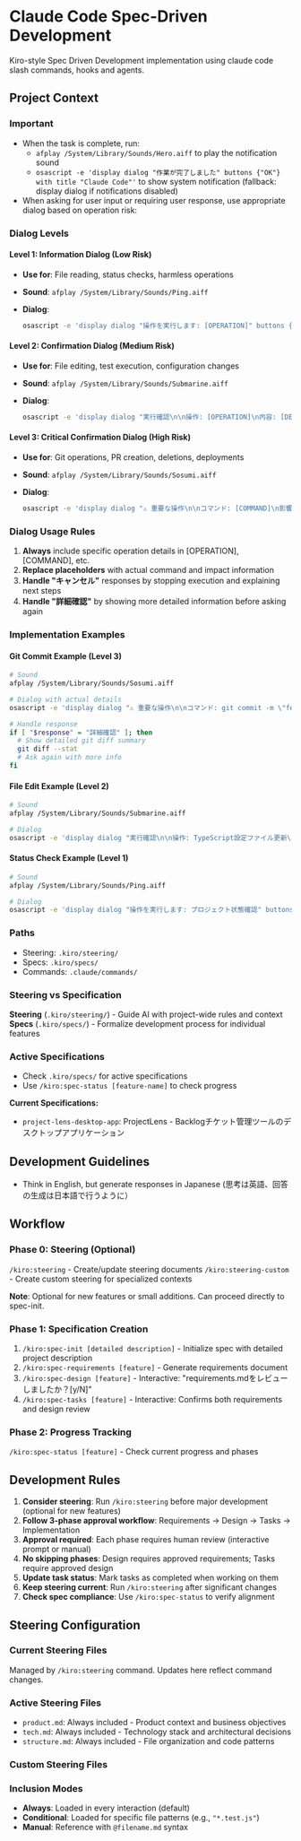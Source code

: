# Claude Code Spec-Driven Development

Kiro-style Spec Driven Development implementation using claude code slash commands, hooks and agents.

## Project Context

### Important

- When the task is complete, run:
  - `afplay /System/Library/Sounds/Hero.aiff` to play the notification sound
  - `osascript -e 'display dialog "作業が完了しました" buttons {"OK"} with title "Claude Code"'` to show system notification (fallback: display dialog if notifications disabled)
- When asking for user input or requiring user response, use appropriate dialog based on operation risk:

### Dialog Levels

#### Level 1: Information Dialog (Low Risk)

- **Use for**: File reading, status checks, harmless operations
- **Sound**: `afplay /System/Library/Sounds/Ping.aiff`
- **Dialog**:

  ```bash
  osascript -e 'display dialog "操作を実行します: [OPERATION]" buttons {"続行"} default button "続行" with title "Claude Code - 情報"'
  ```

#### Level 2: Confirmation Dialog (Medium Risk)

- **Use for**: File editing, test execution, configuration changes
- **Sound**: `afplay /System/Library/Sounds/Submarine.aiff`
- **Dialog**:

  ```bash
  osascript -e 'display dialog "実行確認\n\n操作: [OPERATION]\n内容: [DETAILS]" buttons {"実行", "キャンセル"} default button "実行" with title "Claude Code - 確認"'
  ```

#### Level 3: Critical Confirmation Dialog (High Risk)

- **Use for**: Git operations, PR creation, deletions, deployments
- **Sound**: `afplay /System/Library/Sounds/Sosumi.aiff`
- **Dialog**:

  ```bash
  osascript -e 'display dialog "⚠️ 重要な操作\n\nコマンド: [COMMAND]\n影響範囲: [SCOPE]\n説明: [DESCRIPTION]\n\n続行しますか？" buttons {"実行", "詳細確認", "キャンセル"} default button "キャンセル" with title "Claude Code - 重要確認"'
  ```

### Dialog Usage Rules

1. **Always** include specific operation details in [OPERATION], [COMMAND], etc.
2. **Replace placeholders** with actual command and impact information
3. **Handle "キャンセル"** responses by stopping execution and explaining next steps
4. **Handle "詳細確認"** by showing more detailed information before asking again

### Implementation Examples

#### Git Commit Example (Level 3)

```bash
# Sound
afplay /System/Library/Sounds/Sosumi.aiff

# Dialog with actual details
osascript -e 'display dialog "⚠️ 重要な操作\n\nコマンド: git commit -m \"feat: add user dashboard\"\n影響範囲: ローカルリポジトリ (3ファイル変更)\n説明: ユーザーダッシュボード機能を追加\n変更ファイル:\n- src/components/Dashboard.tsx\n- src/types/user.ts\n- tests/dashboard.test.ts\n\n続行しますか？" buttons {"実行", "詳細確認", "キャンセル"} default button "キャンセル" with title "Claude Code - 重要確認"'

# Handle response
if [ "$response" = "詳細確認" ]; then
  # Show detailed git diff summary
  git diff --stat
  # Ask again with more info
fi
```

#### File Edit Example (Level 2)

```bash
# Sound
afplay /System/Library/Sounds/Submarine.aiff

# Dialog
osascript -e 'display dialog "実行確認\n\n操作: TypeScript設定ファイル更新\n内容: tsconfig.jsonにstrict:trueを追加\n影響: 型チェックが厳格になります" buttons {"実行", "キャンセル"} default button "実行" with title "Claude Code - 確認"'
```

#### Status Check Example (Level 1)

```bash
# Sound
afplay /System/Library/Sounds/Ping.aiff

# Dialog
osascript -e 'display dialog "操作を実行します: プロジェクト状態確認" buttons {"続行"} default button "続行" with title "Claude Code - 情報"'
```

### Paths

- Steering: `.kiro/steering/`
- Specs: `.kiro/specs/`
- Commands: `.claude/commands/`

### Steering vs Specification

**Steering** (`.kiro/steering/`) - Guide AI with project-wide rules and context
**Specs** (`.kiro/specs/`) - Formalize development process for individual features

### Active Specifications

- Check `.kiro/specs/` for active specifications
- Use `/kiro:spec-status [feature-name]` to check progress

**Current Specifications:**

- `project-lens-desktop-app`: ProjectLens - Backlogチケット管理ツールのデスクトップアプリケーション

## Development Guidelines

- Think in English, but generate responses in Japanese (思考は英語、回答の生成は日本語で行うように）

## Workflow

### Phase 0: Steering (Optional)

`/kiro:steering` - Create/update steering documents
`/kiro:steering-custom` - Create custom steering for specialized contexts

**Note**: Optional for new features or small additions. Can proceed directly to spec-init.

### Phase 1: Specification Creation

1. `/kiro:spec-init [detailed description]` - Initialize spec with detailed project description
2. `/kiro:spec-requirements [feature]` - Generate requirements document
3. `/kiro:spec-design [feature]` - Interactive: "requirements.mdをレビューしましたか？[y/N]"
4. `/kiro:spec-tasks [feature]` - Interactive: Confirms both requirements and design review

### Phase 2: Progress Tracking

`/kiro:spec-status [feature]` - Check current progress and phases

## Development Rules

1. **Consider steering**: Run `/kiro:steering` before major development (optional for new features)
2. **Follow 3-phase approval workflow**: Requirements → Design → Tasks → Implementation
3. **Approval required**: Each phase requires human review (interactive prompt or manual)
4. **No skipping phases**: Design requires approved requirements; Tasks require approved design
5. **Update task status**: Mark tasks as completed when working on them
6. **Keep steering current**: Run `/kiro:steering` after significant changes
7. **Check spec compliance**: Use `/kiro:spec-status` to verify alignment

## Steering Configuration

### Current Steering Files

Managed by `/kiro:steering` command. Updates here reflect command changes.

### Active Steering Files

- `product.md`: Always included - Product context and business objectives
- `tech.md`: Always included - Technology stack and architectural decisions
- `structure.md`: Always included - File organization and code patterns

### Custom Steering Files
<!-- Added by /kiro:steering-custom command -->
<!-- Format:
- `filename.md`: Mode - Pattern(s) - Description
  Mode: Always|Conditional|Manual
  Pattern: File patterns for Conditional mode
-->

### Inclusion Modes

- **Always**: Loaded in every interaction (default)
- **Conditional**: Loaded for specific file patterns (e.g., `"*.test.js"`)
- **Manual**: Reference with `@filename.md` syntax
